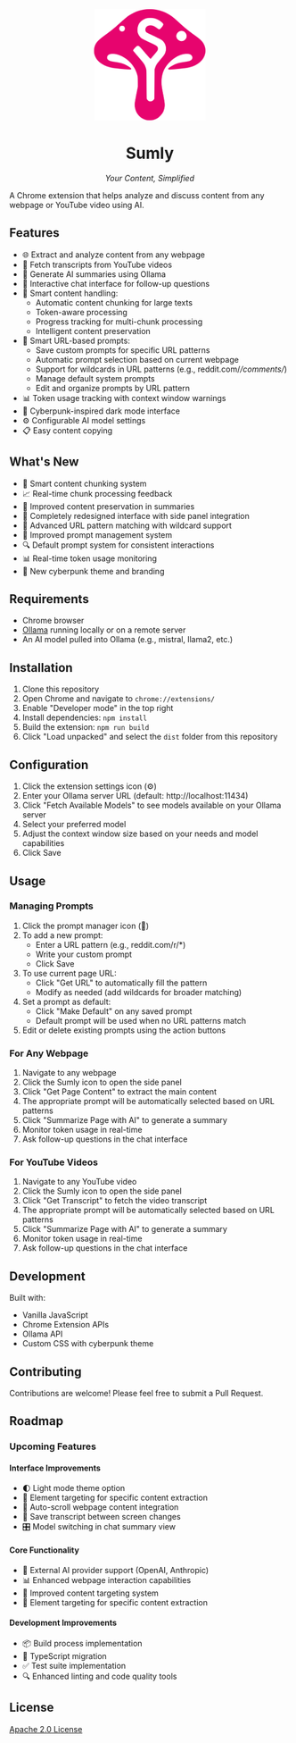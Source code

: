 <div align="center">
  <img src="public/logo.svg" alt="Sumly Logo" width="200"/>
  <h1>Sumly</h1>
  <p><em>Your Content, Simplified</em></p>
</div>

A Chrome extension that helps analyze and discuss content from any webpage or YouTube video using AI.

## Features

- 🌐 Extract and analyze content from any webpage
- 🎥 Fetch transcripts from YouTube videos
- 🤖 Generate AI summaries using Ollama
- 💬 Interactive chat interface for follow-up questions
- 🎨 Smart content handling:
  - Automatic content chunking for large texts
  - Token-aware processing
  - Progress tracking for multi-chunk processing
  - Intelligent content preservation
- 🎨 Smart URL-based prompts:
  - Save custom prompts for specific URL patterns
  - Automatic prompt selection based on current webpage
  - Support for wildcards in URL patterns (e.g., reddit.com/*/comments/*)
  - Manage default system prompts
  - Edit and organize prompts by URL pattern
- 📊 Token usage tracking with context window warnings
- 🎨 Cyberpunk-inspired dark mode interface
- ⚙️ Configurable AI model settings
- 📋 Easy content copying

## What's New

- 🔄 Smart content chunking system
- 📈 Real-time chunk processing feedback
- 🎯 Improved content preservation in summaries
- 🔄 Completely redesigned interface with side panel integration
- 🎯 Advanced URL pattern matching with wildcard support
- 📝 Improved prompt management system
- 🔍 Default prompt system for consistent interactions
- 📊 Real-time token usage monitoring
- 🎨 New cyberpunk theme and branding

## Requirements

- Chrome browser
- [Ollama](https://ollama.ai/) running locally or on a remote server
- An AI model pulled into Ollama (e.g., mistral, llama2, etc.)

## Installation

1. Clone this repository
2. Open Chrome and navigate to `chrome://extensions/`
3. Enable "Developer mode" in the top right
4. Install dependencies: `npm install`
5. Build the extension: `npm run build`
6. Click "Load unpacked" and select the `dist` folder from this repository

## Configuration

1. Click the extension settings icon (⚙️)
2. Enter your Ollama server URL (default: http://localhost:11434)
3. Click "Fetch Available Models" to see models available on your Ollama server
4. Select your preferred model
5. Adjust the context window size based on your needs and model capabilities
6. Click Save

## Usage

### Managing Prompts
1. Click the prompt manager icon (📝)
2. To add a new prompt:
   - Enter a URL pattern (e.g., reddit.com/r/*)
   - Write your custom prompt
   - Click Save
3. To use current page URL:
   - Click "Get URL" to automatically fill the pattern
   - Modify as needed (add wildcards for broader matching)
4. Set a prompt as default:
   - Click "Make Default" on any saved prompt
   - Default prompt will be used when no URL patterns match
5. Edit or delete existing prompts using the action buttons

### For Any Webpage
1. Navigate to any webpage
2. Click the Sumly icon to open the side panel
3. Click "Get Page Content" to extract the main content
4. The appropriate prompt will be automatically selected based on URL patterns
5. Click "Summarize Page with AI" to generate a summary
6. Monitor token usage in real-time
7. Ask follow-up questions in the chat interface

### For YouTube Videos
1. Navigate to any YouTube video
2. Click the Sumly icon to open the side panel
3. Click "Get Transcript" to fetch the video transcript
4. The appropriate prompt will be automatically selected based on URL patterns
5. Click "Summarize Page with AI" to generate a summary
6. Monitor token usage in real-time
7. Ask follow-up questions in the chat interface

## Development

Built with:
- Vanilla JavaScript
- Chrome Extension APIs
- Ollama API
- Custom CSS with cyberpunk theme

## Contributing

Contributions are welcome! Please feel free to submit a Pull Request.

## Roadmap

### Upcoming Features

#### Interface Improvements
- 🌓 Light mode theme option
- 🎯 Element targeting for specific content extraction
- 📜 Auto-scroll webpage content integration
- 🔄 Save transcript between screen changes
- 🎛️ Model switching in chat summary view

#### Core Functionality
- 🤖 External AI provider support (OpenAI, Anthropic)
- 📊 Enhanced webpage interaction capabilities
- 🎯 Improved content targeting system
- 🎯 Element targeting for specific content extraction

#### Development Improvements
- 📦 Build process implementation
- 🔧 TypeScript migration
- ✅ Test suite implementation
- 🔍 Enhanced linting and code quality tools

## License

[Apache 2.0 License](LICENSE)
